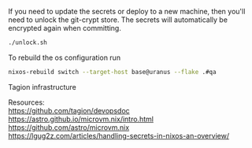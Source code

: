 If you need to update the secrets or deploy to a new machine, then you'll need to unlock the git-crypt store. The secrets will automatically be encrypted again when committing.

```bash
./unlock.sh
```

To rebuild the os configuration run

```bash
nixos-rebuild switch --target-host base@uranus --flake .#qa
```

Tagion infrastructure

Resources:  
https://github.com/tagion/devopsdoc  
https://astro.github.io/microvm.nix/intro.html  
https://github.com/astro/microvm.nix  
https://lgug2z.com/articles/handling-secrets-in-nixos-an-overview/  
